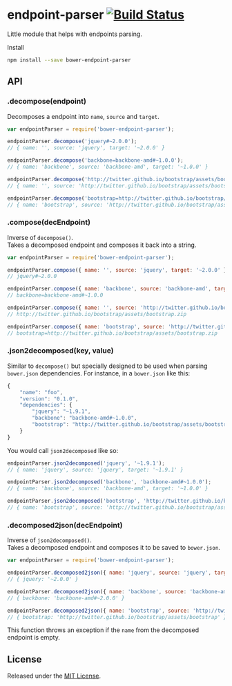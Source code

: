 # endpoint-parser [![Build Status](https://secure.travis-ci.org/bower/endpoint-parser.png?branch=master)](http://travis-ci.org/bower/endpoint-parser)

Little module that helps with endpoints parsing.

Install

```sh
npm install --save bower-endpoint-parser
```

## API

### .decompose(endpoint)

Decomposes a endpoint into `name`, `source` and `target`.

```js
var endpointParser = require('bower-endpoint-parser');

endpointParser.decompose('jquery#~2.0.0');
// { name: '', source: 'jquery', target: '~2.0.0' }

endpointParser.decompose('backbone=backbone-amd#~1.0.0');
// { name: 'backbone', source: 'backbone-amd', target: '~1.0.0' }

endpointParser.decompose('http://twitter.github.io/bootstrap/assets/bootstrap.zip');
// { name: '', source: 'http://twitter.github.io/bootstrap/assets/bootstrap.zip', target: '*' }

endpointParser.decompose('bootstrap=http://twitter.github.io/bootstrap/assets/bootstrap.zip');
// { name: 'bootstrap', source: 'http://twitter.github.io/bootstrap/assets/bootstrap.zip', target: '*' }
```

### .compose(decEndpoint)

Inverse of `decompose()`.   
Takes a decomposed endpoint and composes it back into a string.

```js
var endpointParser = require('bower-endpoint-parser');

endpointParser.compose({ name: '', source: 'jquery', target: '~2.0.0' });
// jquery#~2.0.0

endpointParser.compose({ name: 'backbone', source: 'backbone-amd', target: '~1.0.0' });
// backbone=backbone-amd#~1.0.0

endpointParser.compose({ name: '', source: 'http://twitter.github.io/bootstrap/assets/bootstrap.zip', target: '*' });
// http://twitter.github.io/bootstrap/assets/bootstrap.zip

endpointParser.compose({ name: 'bootstrap', source: 'http://twitter.github.io/bootstrap/assets/bootstrap.zip', target: '*' });
// bootstrap=http://twitter.github.io/bootstrap/assets/bootstrap.zip
```

### .json2decomposed(key, value)

Similar to `decompose()` but specially designed to be used when parsing `bower.json` dependencies.
For instance, in a `bower.json` like this:

```js
{
    "name": "foo",
    "version": "0.1.0",
    "dependencies": {
        "jquery": "~1.9.1",
        "backbone": "backbone-amd#~1.0.0",
        "bootstrap": "http://twitter.github.io/bootstrap/assets/bootstrap"
    }
}
```

You would call `json2decomposed` like so:

```js
endpointParser.json2decomposed('jquery', '~1.9.1');
// { name: 'jquery', source: 'jquery', target: '~1.9.1' }

endpointParser.json2decomposed('backbone', 'backbone-amd#~1.0.0');
// { name: 'backbone', source: 'backbone-amd', target: '~1.0.0' }

endpointParser.json2decomposed('bootstrap', 'http://twitter.github.io/bootstrap/assets/bootstrap');
// { name: 'bootstrap', source: 'http://twitter.github.io/bootstrap/assets/bootstrap', target: '*' }
```

### .decomposed2json(decEndpoint)

Inverse of `json2decomposed()`.   
Takes a decomposed endpoint and composes it to be saved to `bower.json`.

```js
var endpointParser = require('bower-endpoint-parser');

endpointParser.decomposed2json({ name: 'jquery', source: 'jquery', target: '~2.0.0' });
// { jquery: '~2.0.0' }

endpointParser.decomposed2json({ name: 'backbone', source: 'backbone-amd', target: '~1.0.0' });
// { backbone: 'backbone-amd#~2.0.0' }

endpointParser.decomposed2json({ name: 'bootstrap', source: 'http://twitter.github.io/bootstrap/assets/bootstrap', target: '*' });
// { bootstrap: 'http://twitter.github.io/bootstrap/assets/bootstrap' }
```

This function throws an exception if the `name` from the decomposed endpoint is empty.


## License

Released under the [MIT License](http://www.opensource.org/licenses/mit-license.php).
